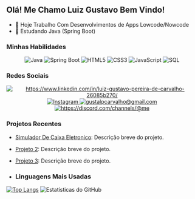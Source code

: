 ## Olá! Me Chamo Luiz Gustavo Bem Vindo!

- 🔭 Hoje Trabalho Com Desenvolvimentos de Apps Lowcode/Nowcode 
- 🌱 Estudando Java (Spring Boot)

### Minhas Habilidades

<p align="center">
  <img src="https://img.shields.io/badge/Java-ED8B00?style=for-the-badge&logo=java&logoColor=white" alt="Java">
  <img src="https://img.shields.io/badge/Spring_Boot-6DB33F?style=for-the-badge&logo=spring-boot&logoColor=white" alt="Spring Boot">
  <img src="https://img.shields.io/badge/HTML5-E34F26?style=for-the-badge&logo=html5&logoColor=white" alt="HTML5">
  <img src="https://img.shields.io/badge/CSS3-1572B6?style=for-the-badge&logo=css3&logoColor=white" alt="CSS3">
  <img src="https://img.shields.io/badge/JavaScript-F7DF1E?style=for-the-badge&logo=javascript&logoColor=black" alt="JavaScript">
  <img src="https://img.shields.io/badge/SQL-4479A1?style=for-the-badge&logo=sql&logoColor=white" alt="SQL">
</p>

### Redes Sociais

<p align="center">
  <a href="https://www.linkedin.com/in/luiz-gustavo-pereira-de-carvalho-26085b270?utm_source=share&utm_campaign=share_via&utm_content=profile&utm_medium=ios_app" target="_blank">
    <img src="https://img.shields.io/badge/LinkedIn-0077B5?style=for-the-badge&logo=linkedin&logoColor=white" alt="https://www.linkedin.com/in/luiz-gustavo-pereira-de-carvalho-26085b270/">
  </a>
  <a href="https://www.instagram.com/seu-usuario-instagram/" target="_blank">
    <img src="https://img.shields.io/badge/Instagram-E4405F?style=for-the-badge&logo=instagram&logoColor=white" alt="Instagram">
  </a>
  <a href="gustalpcarvalho@gmail.com target="_blank">
    <img src="https://img.shields.io/badge/Gmail-D14836?style=for-the-badge&logo=gmail&logoColor=white" alt="gustalpcarvalho@gmail.com">
  </a>
  <a href="https://discord.com/users/seu-usuario-discord" target="_blank">
    <img src="https://img.shields.io/badge/Discord-7289DA?style=for-the-badge&logo=discord&logoColor=white" alt="https://discord.com/channels/@me">
  </a>
</p>

### Projetos Recentes

- [Simulador De Caixa Eletronico](link-projeto-1): Descrição breve do projeto.
- [Projeto 2](link-projeto-2): Descrição breve do projeto.
- [Projeto 3](link-projeto-3): Descrição breve do projeto.

- ### Linguagens Mais Usadas

[![Top Langs](https://github-readme-stats.vercel.app/api/top-langs/?username=6gusta&layout=compact)](https://github.com/anuraghazra/github-readme-stats)      ![Estatísticas do GitHub](https://github-readme-stats.vercel.app/api?username=6gusta&show_icons=true&count_private=true&hide=issues,contribs)






